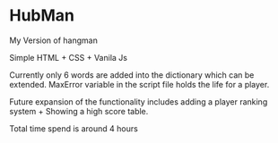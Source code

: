 # HubMan
My Version of hangman

Simple HTML + CSS + Vanila Js

Currently only 6 words are added into the dictionary which can be extended. 
MaxError variable in the script file holds the life for a player.

Future expansion of the functionality includes adding a player ranking system + Showing a high score table.

Total time spend is around 4 hours
